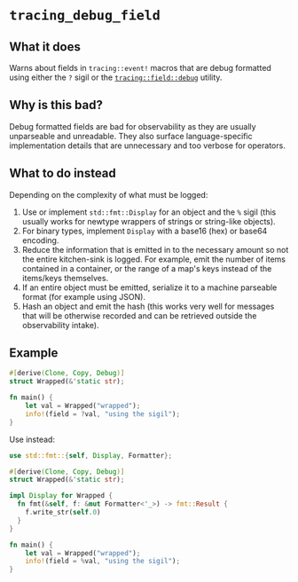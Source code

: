 # `tracing_debug_field`

## What it does

Warns about fields in `tracing::event!` macros that are debug formatted
using either the `?` sigil or the
[`tracing::field::debug`](https://docs.rs/tracing/0.1.40/tracing/field/fn.debug.html)
utility.

## Why is this bad?

Debug formatted fields are bad for observability as they are usually unparseable
and unreadable. They also surface language-specific implementation details that
are unnecessary and too verbose for operators.

## What to do instead

Depending on the complexity of what must be logged:

1. Use or implement `std::fmt::Display` for an object and the `%` sigil
   (this usually works for newtype wrappers of strings or string-like objects).
2. For binary types, implement `Display` with a base16 (hex) or base64 encoding.
3. Reduce the information that is emitted in to the necessary amount so not the
   entire kitchen-sink is logged. For example, emit the number of items
   contained in a container, or the range of a map's keys instead of the
   items/keys themselves.
4. If an entire object must be emitted, serialize it to a machine parseable
   format (for example using JSON).
5. Hash an object and emit the hash (this works very well for messages that will
   be otherwise recorded and can be retrieved outside the observability intake).

## Example

```rust
#[derive(Clone, Copy, Debug)]
struct Wrapped(&'static str);

fn main() {
    let val = Wrapped("wrapped");
    info!(field = ?val, "using the sigil");
}
```

Use instead:

```rust
use std::fmt::{self, Display, Formatter};

#[derive(Clone, Copy, Debug)]
struct Wrapped(&'static str);

impl Display for Wrapped {
  fn fmt(&self, f: &mut Formatter<'_>) -> fmt::Result {
    f.write_str(self.0)
  }
}

fn main() {
    let val = Wrapped("wrapped");
    info!(field = %val, "using the sigil");
}
```
